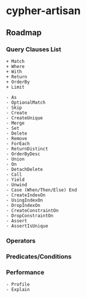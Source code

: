 # cypher-artisan

## Roadmap

### Query Clauses List
        
    + Match
    + Where
    + With
    + Return
    + OrderBy
    + Limit

    - As
    - OptionalMatch
    - Skip
    - Create
    - CreateUnique
    - Merge
    - Set
    - Delete
    - Remove
    - ForEach
    - ReturnDistinct
    - OrderByDesc
    - Union
    - On
    - DetachDelete
    - Call
    - Yield
    - Unwind
    - Case (When/Then/Else) End
    - CreateIndexOn
    - UsingIndexOn
    - DropIndexOn
    - CreateConstraintOn
    - DropConstraintOn
    - Assert
    - AssertIsUnique

### Operators
### Predicates/Conditions
### Performance
    - Profile
    - Explain